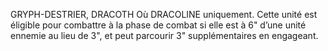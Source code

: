 GRYPH-DESTRIER, DRACOTH Où DRACOLINE
uniquement. Cette unité est éligible pour combattre
à la phase de combat si elle est à 6" d’une unité
ennemie au lieu de 3", et peut parcourir 3"
supplémentaires en engageant.